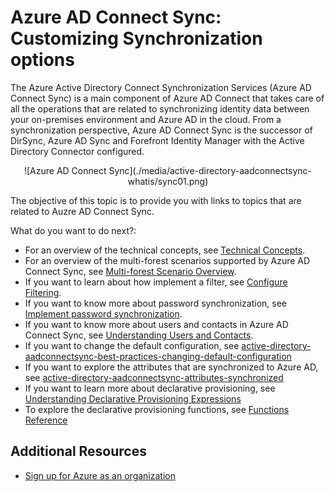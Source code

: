 <properties
	pageTitle="Azure AD Connect sync: Understand and customize synchronization | Windows Azure"
	description="Explains how Azure AD Connect sync works and how to customize."
	services="active-directory"
	documentationCenter=""
	authors="markusvi"
	manager="stevenpo"
	editor=""/>

<tags
	ms.service="active-directory"
	ms.date="01/04/2016"
	wacn.date=""/>


# Azure AD Connect Sync: Customizing Synchronization options

The Azure Active Directory Connect Synchronization Services (Azure AD Connect Sync) is a main component of Azure AD Connect that takes care of all the operations that are related to synchronizing identity data between your on-premises environment and Azure AD in the cloud. From a synchronization perspective, Azure AD Connect Sync is the successor of DirSync, Azure AD Sync and Forefront Identity Manager with the  Active Directory Connector configured.

<center>![Azure AD Connect Sync](./media/active-directory-aadconnectsync-whatis/sync01.png)
</center>


The objective of this topic is to provide you with links to topics that are related to Auzre AD Connect Sync.

What do you want to do next?:

- For an overview of the technical concepts, see [Technical Concepts](/documentation/articles/active-directory-aadconnectsync-technical-concepts).
- For an overview of the multi-forest scenarios supported by Azure AD Connect Sync, see [Multi-forest Scenario Overview](/documentation/articles/active-directory-aadconnectsync-scenario-overview).
- If you want to learn about how implement a filter, see [Configure Filtering](/documentation/articles/active-directory-aadconnectsync-configure-filtering).
- If you want to know more about password synchronization, see [Implement password synchronization](/documentation/articles/active-directory-aadconnectsync-implement-password-synchronization).
- If you want to know more about users and contacts in Azure AD Connect Sync, see [Understanding Users and Contacts](/documentation/articles/active-directory-aadconnectsync-understanding-users-and-contacts).
- If you want to change the default configuration, see [active-directory-aadconnectsync-best-practices-changing-default-configuration](/documentation/articles/active-directory-aadconnectsync-best-practices-changing-default-configuration)
- If you want to explore the attributes that are synchronized to Azure AD, see [active-directory-aadconnectsync-attributes-synchronized](/documentation/articles/active-directory-aadconnectsync-attributes-synchronized)
- If you want to learn more about declarative provisioning, see [Understanding Declarative Provisioning Expressions](/documentation/articles/active-directory-aadconnectsync-understanding-declarative-provisioning-expressions)
- To explore the declarative provisioning functions, see [Functions Reference](/documentation/articles/active-directory-aadconnectsync-functions-reference)


## Additional Resources

* [Sign up for Azure as an organization](/documentation/articles/sign-up-organization)

 
<!--Image references-->
